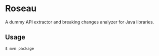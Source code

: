 # Roseau

A dummy API extractor and breaking changes analyzer for Java libraries.

## Usage

```
$ mvn package
```

